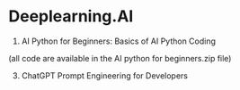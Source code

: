 # Deeplearning.AI

1. AI Python for Beginners: Basics of AI Python Coding

  (all code are available in the AI python for beginners.zip file)

3. ChatGPT Prompt Engineering for Developers
